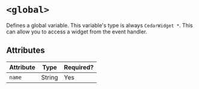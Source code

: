 # `<global>`
Defines a global variable. This variable's type is always `CedarWidget *`. This
can allow you to access a widget from the event handler.

## Attributes

| Attribute | Type     | Required? |
|-----------|----------|-----------|
| `name`    | String   | Yes       |
